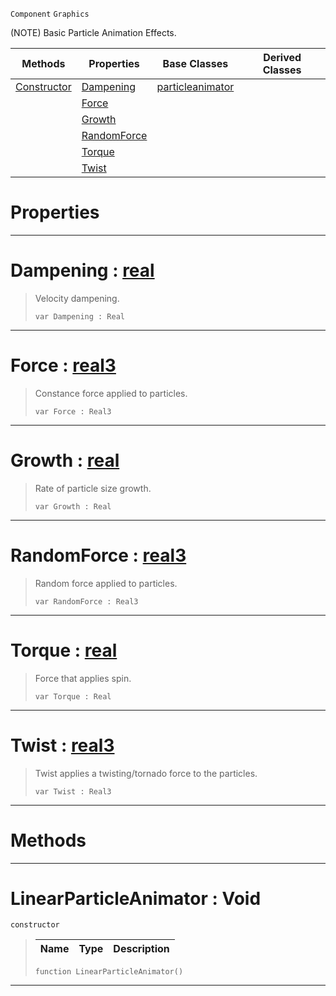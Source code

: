  `Component` `Graphics`



(NOTE) Basic Particle Animation Effects.

|Methods|Properties|Base Classes|Derived Classes|
|---|---|---|---|
|[ Constructor](https://github.com/ZilchEngine/ZilchDocs/blob/master/code_reference/class_reference/linearparticleanimator.markdown#linearparticleanimator-v)|[ Dampening](https://github.com/ZilchEngine/ZilchDocs/blob/master/code_reference/class_reference/linearparticleanimator.markdown#dampening-zilch-engine-do)|[particleanimator](https://github.com/ZilchEngine/ZilchDocs/blob/master/code_reference/class_reference/particleanimator.markdown)| |
| |[ Force](https://github.com/ZilchEngine/ZilchDocs/blob/master/code_reference/class_reference/linearparticleanimator.markdown#force-zilch-engine-docume)| | |
| |[ Growth](https://github.com/ZilchEngine/ZilchDocs/blob/master/code_reference/class_reference/linearparticleanimator.markdown#growth-zilch-engine-docum)| | |
| |[ RandomForce](https://github.com/ZilchEngine/ZilchDocs/blob/master/code_reference/class_reference/linearparticleanimator.markdown#randomforce-zilch-engine)| | |
| |[ Torque](https://github.com/ZilchEngine/ZilchDocs/blob/master/code_reference/class_reference/linearparticleanimator.markdown#torque-zilch-engine-docum)| | |
| |[ Twist](https://github.com/ZilchEngine/ZilchDocs/blob/master/code_reference/class_reference/linearparticleanimator.markdown#twist-zilch-engine-docume)| | |


 #  Properties


---  
 #  Dampening : [real](https://github.com/ZilchEngine/ZilchDocs/blob/master/code_reference/nada_base_types/real.markdown)

> Velocity dampening.
> ``` lang=cpp, name=Nada
> var Dampening : Real


---  
 #  Force : [real3](https://github.com/ZilchEngine/ZilchDocs/blob/master/code_reference/nada_base_types/real3.markdown)

> Constance force applied to particles.
> ``` lang=cpp, name=Nada
> var Force : Real3


---  
 #  Growth : [real](https://github.com/ZilchEngine/ZilchDocs/blob/master/code_reference/nada_base_types/real.markdown)

> Rate of particle size growth.
> ``` lang=cpp, name=Nada
> var Growth : Real


---  
 #  RandomForce : [real3](https://github.com/ZilchEngine/ZilchDocs/blob/master/code_reference/nada_base_types/real3.markdown)

> Random force applied to particles.
> ``` lang=cpp, name=Nada
> var RandomForce : Real3


---  
 #  Torque : [real](https://github.com/ZilchEngine/ZilchDocs/blob/master/code_reference/nada_base_types/real.markdown)

> Force that applies spin.
> ``` lang=cpp, name=Nada
> var Torque : Real


---  
 #  Twist : [real3](https://github.com/ZilchEngine/ZilchDocs/blob/master/code_reference/nada_base_types/real3.markdown)

> Twist applies a twisting/tornado force to the particles.
> ``` lang=cpp, name=Nada
> var Twist : Real3


---  
 #  Methods


---  
 #  LinearParticleAnimator : Void

 `constructor`

> 
> |Name|Type|Description|
> |---|---|---|
> ``` lang=cpp, name=Nada
> function LinearParticleAnimator()
> ``` 


---  
 

 